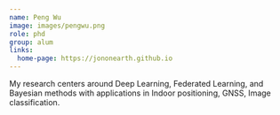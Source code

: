 ```yaml
---
name: Peng Wu
image: images/pengwu.png
role: phd
group: alum
links:
  home-page: https://jononearth.github.io
---
```


My research centers around Deep Learning, Federated Learning, and Bayesian methods with applications in Indoor positioning, GNSS, Image classification.
